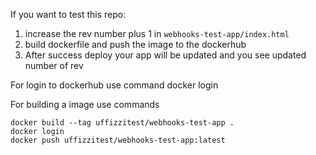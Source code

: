 If you want to test this repo:
1. increase the rev number plus 1 in `webhooks-test-app/index.html`
2. build dockerfile and push the image to the dockerhub
3. After success deploy your app will be updated and you see updated number of rev

For login to dockerhub use command
docker login

For building a image use commands
```
docker build --tag uffizzitest/webhooks-test-app .
docker login
docker push uffizzitest/webhooks-test-app:latest
```
